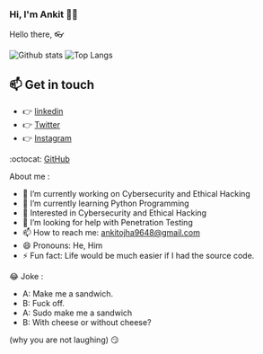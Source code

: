 
### Hi, I'm Ankit :technologist:



Hello there, :eyeglasses:

![Github stats](https://github-readme-stats.vercel.app/api?username=ankitojha07&theme=tokyonight&count_private=true&show_icons=true) ![Top Langs](https://github-readme-stats.vercel.app/api/top-langs/?username=ankitojha07&layout=compact&theme=tokyonight)

## :mailbox: Get in touch
*  :point_right:  <a href="https://www.linkedin.com/in/ankitojha07/">linkedin </a> 
*  :point_right:  <a href="https://twitter.com/ankit_ojha07">Twitter</a>    
*  :point_right:  <a href="https://www.instagram.com/codeforcoffee.in/" >Instagram</a>
  <!--:point_right:  <a href="https://stackoverflow.com/users/10554702/ritik-kumar/" >StackOverflow</a> -->
 :octocat:  <a href="https://github.com/ankitojha07">GitHub</a>

<!--
**ankitojha07/ankitojha07** is a ✨ _special_ ✨ repository because its `README.md` (this file) appears on your GitHub profile.

Here are some ideas to get you started:
-->

About me :

- 🔭 I’m currently working on Cybersecurity and Ethical Hacking
- 🌱 I’m currently learning Python Programming
- 👯 Interested in Cybersecurity and Ethical Hacking
- 🤔 I’m looking for help with Penetration Testing
- 📫 How to reach me: ankitojha9648@gmail.com
- 😄 Pronouns: He, Him
- ⚡ Fun fact: Life would be much easier if I had the source code.


😂 Joke :
-    A: Make me a sandwich.
-    B: Fuck off.
-    A: Sudo make me a sandwich
-    B: With cheese or without cheese?

  (why you are not laughing) 😏
